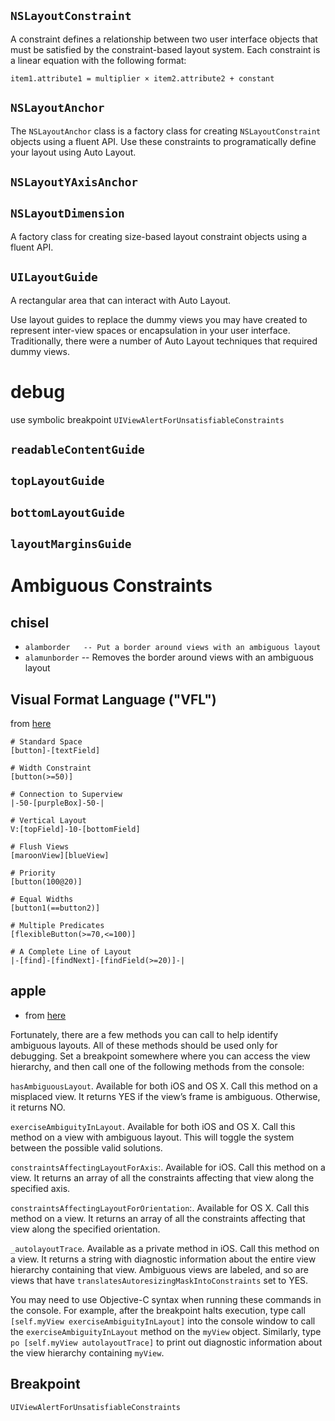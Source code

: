 ##  `NSLayoutConstraint`

A constraint defines a relationship between two user interface objects that must be satisfied by the constraint-based layout system. Each constraint is a linear equation with the following format:

```
item1.attribute1 = multiplier × item2.attribute2 + constant
```

## `NSLayoutAnchor`

The `NSLayoutAnchor` class is a factory class for creating `NSLayoutConstraint` objects using a fluent API. Use these constraints to programatically define your layout using Auto Layout.

## `NSLayoutYAxisAnchor`

## `NSLayoutDimension`
A factory class for creating size-based layout constraint objects using a fluent API.

## `UILayoutGuide`
A rectangular area that can interact with Auto Layout.

Use layout guides to replace the dummy views you may have created to represent
inter-view spaces or encapsulation in your user interface. Traditionally, there
were a number of Auto Layout techniques that required dummy views.

# debug
use symbolic breakpoint `UIViewAlertForUnsatisfiableConstraints`

## `readableContentGuide`
## `topLayoutGuide`
## `bottomLayoutGuide`
## `layoutMarginsGuide`

# Ambiguous Constraints

## chisel
- `alamborder   -- Put a border around views with an ambiguous layout`
- `alamunborder` -- Removes the border around views with an ambiguous layout

## Visual Format Language ("VFL")
from [here](https://developer.apple.com/library/content/documentation/UserExperience/Conceptual/AutolayoutPG/VisualFormatLanguage.html)

```
# Standard Space
[button]-[textField]

# Width Constraint
[button(>=50)]

# Connection to Superview
|-50-[purpleBox]-50-|

# Vertical Layout
V:[topField]-10-[bottomField]

# Flush Views
[maroonView][blueView]

# Priority
[button(100@20)]

# Equal Widths
[button1(==button2)]

# Multiple Predicates
[flexibleButton(>=70,<=100)]

# A Complete Line of Layout
|-[find]-[findNext]-[findField(>=20)]-|
```

## apple
- from [here](https://developer.apple.com/library/content/documentation/UserExperience/Conceptual/AutolayoutPG/AmbiguousLayouts.html#//apple_ref/doc/uid/TP40010853-CH18-SW1)

Fortunately, there are a few methods you can call to help identify ambiguous
layouts. All of these methods should be used only for debugging. Set a
breakpoint somewhere where you can access the view hierarchy, and then call one
of the following methods from the console:

`hasAmbiguousLayout`. Available for both iOS and OS X. Call this method on a
misplaced view. It returns YES if the view’s frame is ambiguous. Otherwise, it
returns NO.

`exerciseAmbiguityInLayout`. Available for both iOS and OS X. Call this method on
a view with ambiguous layout. This will toggle the system between the possible
valid solutions.

`constraintsAffectingLayoutForAxis`:. Available for iOS. Call this method on a
view. It returns an array of all the constraints affecting that view along the
specified axis.

`constraintsAffectingLayoutForOrientation`:. Available for OS X. Call this method
on a view. It returns an array of all the constraints affecting that view along
the specified orientation.

`_autolayoutTrace`. Available as a private method in iOS. Call this method on a
view. It returns a string with diagnostic information about the entire view
hierarchy containing that view. Ambiguous views are labeled, and so are views
that have `translatesAutoresizingMaskIntoConstraints` set to YES.

You may need to use Objective-C syntax when running these commands in the
console. For example, after the breakpoint halts execution, type call
`[self.myView exerciseAmbiguityInLayout]` into the console window to call the
`exerciseAmbiguityInLayout` method on the `myView` object. Similarly, type `po
[self.myView autolayoutTrace]` to print out diagnostic information about the view
hierarchy containing `myView`.

## Breakpoint
`UIViewAlertForUnsatisfiableConstraints`
